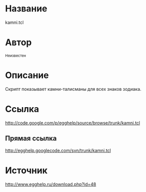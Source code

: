 # Название #
kamni.tcl


# Автор #
<sup>Неизвестен</sup>


# Описание #
Скрипт показывает камни-талисманы для всех знаков зодиака.


# Ссылка #
http://code.google.com/p/egghelp/source/browse/trunk/kamni.tcl

## Прямая ссылка ##
http://egghelp.googlecode.com/svn/trunk/kamni.tcl


# Источник #
http://www.egghelp.ru/download.php?id=48

